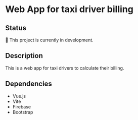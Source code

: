 # Web App for taxi driver billing

## Status

:construction: This project is currently in development.

## Description

This is a web app for taxi drivers to calculate their billing.

## Dependencies

- Vue.js
- Vite
- Firebase
- Bootstrap
